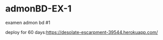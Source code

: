 # admonBD-EX-1

examen admon bd #1

deploy for 60 days:https://desolate-escarpment-39544.herokuapp.com/
